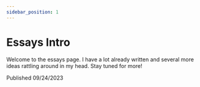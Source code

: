 ```yaml
---
sidebar_position: 1
---
```


# Essays Intro

Welcome to the essays page. I have a lot already written and several more ideas rattling around in my head. Stay tuned for more!

Published 09/24/2023

